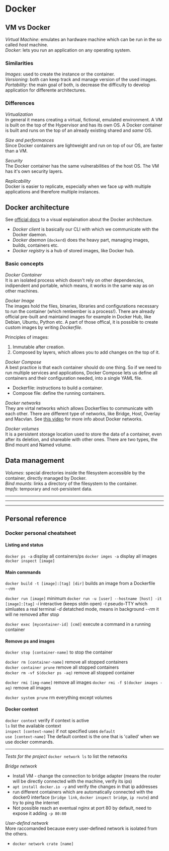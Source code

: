 # Docker
## VM vs Docker
_Virtual Machine_: emulates an hardware machine which can be run in the so called _host_ machine.  
_Docker_: lets you run an application on any operating system.

### Similarities
_Images_: used to create the instance or the container.  
_Versioning_: both can keep track and manage version of the used images.  
_Portability_: the main goal of both, is decrease the difficulty to develop application for differente architectures.  

### Differences
_Virtualization_  
In general it means creating a virtual, fictional, emulated environment. A VM is built on the top of the Hypervisor and has its own OS. A Docker container is built and runs on the top of an already existing shared and _*same*_ OS.

_Size and performances_  
Since Docker containers are lightweight and run on top of our OS, are faster than a VM.

_Security_  
The Docker container has the same vulnerabilities of the host OS. The VM has it's own security layers.

_Replicability_  
Docker is easier to replicate, especially when we face up with multiple applications and therefore multiple instances.

## Docker architecture
See [official docs](https://docs.docker.com/get-started/overview/#docker-architecture) to a visual explaination about the Docker architecture.  
- _Docker client_ is basically our CLI with which we communicate with the Docker daemon.  
- _Docker daemon_ (`dockerd`) does the heavy part, managing images, builds, containers etc.  
- _Docker registry_ is a hub of stored images, like Docker hub.

### Basic concepts
_Docker Container_  
It is an isolated process which doesn't rely on other dependencies, indipendent and portable, which means, it works in the same way as on other machines.

_Docker Image_  
The images hold the files, binaries, libraries and configurations necessary to run the container (which rembember is a process!). There are already official pre-built and maintaind images for example in Docker Hub, like Debian, Ubuntu, Python etc. A part of those offical, it is possible to create custom images by writing _Dockerfile_.  

Principles of images:  
1) Immutable after creation.
2) Composed by layers, which allows you to add changes on the top of it.

_Docker Compose_  
A best practice is that each container should do one thing. So if we need to run multiple services and applications, Docker Compose lets us define all containers and their configuration needed, into a single YAML file.  
- Dockerfile: instructions to build a container.
- Compose file: define the running containers.  

_Docker networks_  
They are virtal networks which allows Dockerfiles to communicate with each other. There are different type of networks, like Bridge, Host, Overlay and Macvlan. See [this video](https://www.youtube.com/watch?v=bKFMS5C4CG0) for more info about Docker networks.  

_Docker volumes_  
It is a persistent storage location used to store the data of a container, even after its deletion, and shareable with other ones. There are two types, the Bind mount and Named volume.

## Data management
_Volumes_: special directories inside the filesystem accessible by the container, directly managed by Docker.  
_Bind mounts_: links a directory of the filesystem to the container.  
_tmpfs_: temporary and not-persistent data.
___
___
___
## Personal reference
### Docker personal cheatsheet

#### Listing and status
`docker ps -a` display all containers/ps
`docker imges -a` display all images
`docker inspect [image]`

#### Main commands
`docker build -t [image]:[tag] [dir]` builds an image from a Dockerfile  
_--rm_ 

`docker run [image]` minimum
`docker run -u [user] --hostname [host] -it [image]:[tag]`
_-i_ interactive (keeps stdin open)
_-t_ pseudo-TTY which simluates a real terminal
_-d_ detatched mode, means in background
_--rm_ it will ne removed after stop

`docker exec [mycontainer-id] [cmd]` execute a command in a running container

#### Remove ps and images
`docker stop [container-name]` to stop the container

`docker rm [container-name]` remove all stopped containers  
`docker container prune` remove all stopped containers  
`docker rm -vf $(docker ps -aq)` remove all stopped container  

`docker rmi [img-name]` remove all images
`docker rmi -f $(docker images -aq)` remove all images

`docker system prune` rm everything except volumes

#### Docker context
`docker context` verify if context is active  
`ls` list the available context  
`inspect [context-name]` if not specified uses `default`  
`use [context-name]` 
The default context is the one that is 'called' when we use docker commands.


____________________________________________________________________________________
_Tests for the project_
`docker network ls` to list the networks

*Bridge network* 
- Install VM - change the connection to bridge adapter (means the router will be directly connected with the machine, verify its ips)  
- `apt install docker.io -y` and verify the changes in that ip addresses
- run different containers which are automatically connected with the docker0 interface (`bridge link`, `docker inspect bridge`, `ip route`) and try to ping the internet
- Not possible reach an eventual nginx at port 80 by default, need to expose it adding `-p 80:80`  

*User-defind network*  
More raccomanded because every user-defined network is isolated from the others.
- `docker network crate [name]` 